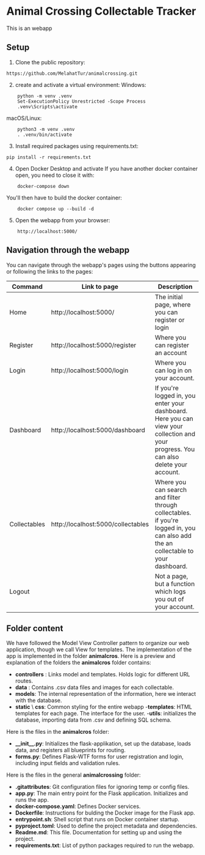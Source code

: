 
# Animal Crossing Collectable Tracker
This is an webapp 

## Setup

1. Clone the public repository:
```shell
https://github.com/MelahatTur/animalcrossing.git
```

2. create and activate a virtual environment:
Windows:
```shell
    python -m venv .venv
    Set-ExecutionPolicy Unrestricted -Scope Process
    .venv\Scripts\activate
```

macOS/Linux:
```shell
    python3 -m venv .venv
    . .venv/bin/activate
```

3. Install required packages using requirements.txt:
```shell
pip install -r requirements.txt
```

4. Open Docker Desktop and activate
If you have another docker container open, you need to close it with:
```shell
    docker-compose down
```

You'll then have to build the docker container:
```shell
    docker compose up --build -d
```

5. Open the webapp from your browser:
```shell
    http://localhost:5000/
```
## Navigation through the webapp
You can navigate through the webapp's pages using the buttons appearing or following the links to the pages:

|Command                |Link to page                      |Description                                                   |
|-----------------------|----------------------------------|--------------------------------------------------------------| 
|Home                   |http://localhost:5000/            |The initial page, where you can register or login             |
|Register               |http://localhost:5000/register    |Where you can register an account                             |
|Login                  |http://localhost:5000/login       |Where you can log in on your account.                         |
|Dashboard              |http://localhost:5000/dashboard   |If you're logged in, you enter your dashboard. Here you can view your collection and your progress. You can also delete your account.                |
|Collectables           |http://localhost:5000/collectables| Where you can search and filter through collectables. if you're logged in, you can also add the an collectable to your dashboard.                |
|Logout                 |                                  |Not a page, but a function which logs you out of your account.|

## Folder content
We have followed the Model View Controller pattern to organize our web application, though we call View for templates. The implementation of the app is implemented in the folder __animalcros__. Here is a preview and explanation of the folders the __animalcros__ folder contains:
- __controllers__ : Links model and templates. Holds logic for different URL routes.
- __data__ : Contains .csv data files and images for each collectable.
- __models__: The internal representation of the information, here we interact with the database.
- __static__ \ __css__: Common styling for the entire webapp
-__templates__: HTML templates for each page. The interface for the user.
-__utils__: initializes the database, importing data from .csv and defining SQL schema.

Here is the files in the __animalcros__ folder:
- __\_\_init\_\_.py__: Initializes the flask-applikation, set up the database, loads data, and registers all blueprints for routing.
- __forms.py__: Defines Flask-WTF forms for user registration and login, including input fields and validation rules.

Here is the files in the general __animalcrossing__ folder:
- __.gitattributes__: Git configuration files for ignoring temp or config files.
- __app.py__: The main entry point for the Flask application. Initializes and runs the app.
- __docker-compose.yaml__: Defines Docker services.
- __Dockerfile__: Instructions for bulding the Docker image for the Flask app.
- __entrypoint.sh__: Shell script that runs on Docker container startup.
- __pyproject.toml__: Used to define the project metadata and dependencies.
- __Readme.md__: This file. Documentation for setting up and using the project.
- __requirements.txt__: List of python packages required to run the webapp.
